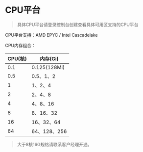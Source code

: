 # CPU平台

> 具体CPU平台请登录控制台创建查看具体可用区支持的CPU平台

CPU平台支持：AMD EPYC / Intel Cascadelake

CPU内存组合：

|CPU(核)|内存(Gi)|
|---|---|
|0.1|0.125(128Mi)|
|0.5|0.5、1、2|
|1|1、2、4|
|2|2、4、8|
|4|4、8、16|
|8|8、16、32|
|16|16、32、64|
|64|64、128、256|

> 大于8核16G规格请联系客户经理开通。